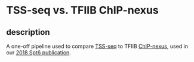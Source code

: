 
# TSS-seq vs. TFIIB ChIP-nexus

## description

A one-off pipeline used to compare [TSS-seq](https://github.com/winston-lab/tss-seq) to TFIIB [ChIP-nexus](https://github.com/winston-lab/chip-nexus), used in our [2018 Spt6 publication](https://doi.org/10.1016/j.molcel.2018.09.005).

<!-- ## requirements -->

<!-- ### required software -->

<!-- - Unix-like operating system (tested on CentOS 7.2.1511) -->
<!-- - Git -->
<!-- - [conda](https://conda.io/docs/user-guide/install/index.html) -->
<!-- - [build-annotations pipeline](https://github.com/winston-lab/build-annotations) -->
<!-- - [TSS-seq pipeline](https://github.com/winston-lab/tss-seq) -->
<!-- - [ChIP-nexus pipeline](https://github.com/winston-lab/chip-nexus) -->

<!-- ### required files -->

<!-- - FASTQ files of TSS-seq libraries prepared as described in [our preprint]. The pipeline has only been tested using Illumina sequencing data. FASTQ files should be demultiplexed but not otherwise modified. -->

<!-- - FASTA files: -->
<!--     - the 'experimental' genome -->
<!--     - the spikein genome -->
<!--     - a concatenation of the experimental and spikein FASTAs, in which the chromosome names have a prefix indicating their species, e.g. 'Scer_chrI' and 'Spom_chrI'. -->

<!-- - [BED6](https://genome.ucsc.edu/FAQ/FAQformat.html#format1) format annotation files: -->
<!--     - ORF annotation -->
<!--     - transcript annotation -->
<!--     - optional: other annotations for data visualization (i.e. heatmaps and metagenes) -->

<!-- - required only if you want to run gene ontology analyses: -->
<!--     - a gene ontology mapping file in a three column, tab delimited format where the columns are common name, systematic name, and GO category: -->

<!--     |      |             |            | -->
<!--     | ---  | ---         | ---        | -->
<!--     | ypf1 | SPAC25B8.17 | GO:1990578 | -->
<!--     | nhe1 | SPAC977.10  | GO:1990578 | -->

<!-- - required only if you want to run motif enrichment analyses: -->
<!--     - motif databases in [MEME](http://meme-suite.org/doc/meme-format.html) format -->

<!-- ## instructions -->
<!-- **0**. If you haven't already done so, clone the separate ['build-annotations' pipeline](https://github.com/winston-lab/build-annotations), make a copy of the `config_template.yaml` file called `config.yaml`, and edit `config.yaml` as needed so that it points to the experimental genome FASTA file, ORF annotation BED file, and transcript annotation BED file to be used for the TSS-seq pipeline. The 'build-annotations' pipeline will be used to create annotation files needed for classifying TSS-seq peaks into different genomic categories. -->

<!-- ```bash -->

<!-- # clone the repository -->
<!-- git clone https://github.com/winston-lab/build-annotations.git -->

<!-- # move into the build-annotations pipeline directory -->
<!-- cd build-annotations -->

<!-- # make a copy of the configuration template file -->
<!-- cp config_template.yaml config.yaml -->

<!-- # edit the configuration file -->
<!-- vim config.yaml         # or use your favorite editor -->
<!-- ``` -->

<!-- **1**. Clone this repository. -->

<!-- ```bash -->
<!-- git clone https://github.com/winston-lab/tss-seq.git -->
<!-- ``` -->

<!-- **2**. Create and activate the `snakemake_default` virtual environment for the TSS-seq pipeline using conda. The virtual environment creation can take a while. If you've already created the `snakemake_default` environment from another one of my pipelines, this is the same environment, so you can skip creating the environment and just activate it. -->

<!-- ```bash -->
<!-- # navigate into the pipeline directory -->
<!-- cd tss-seq -->

<!-- # create the snakemake_default environment -->
<!-- conda env create -v -f envs/default.yaml -->

<!-- # activate the environment -->
<!-- source activate snakemake_default -->

<!-- # to deactivate the environment -->
<!-- # source deactivate -->
<!-- ``` -->

<!-- **3**. Make a copy of the configuration file template `config_template.yaml` called `config.yaml`, and edit `config.yaml` to suit your needs. -->

<!-- ```bash -->
<!-- # make a copy of the configuration template file -->
<!-- cp config_template.yaml config.yaml -->

<!-- # edit the configuration file -->
<!-- vim config.yaml    # or use your favorite editor -->
<!-- ``` -->

<!-- **4**. With the `snakemake_default` environment activated, do a dry run of the pipeline to see what files will be created. -->

<!-- ```bash -->
<!-- snakemake -p --use-conda --dry-run -->
<!-- ``` -->

<!-- **5**. If running the pipeline on a local machine, you can run the pipeline using the above command, omitting the `--dry-run` flag. You can also use N cores by specifying the `--cores N` flag. The first time the pipeline is run, conda will create separate virtual environments for some of the jobs to operate in. Running the pipeline on a local machine can take a long time, especially for many samples, so it's recommended to use an HPC cluster if possible. On the HMS O2 cluster, which uses the SLURM job scheduler, entering `sbatch slurm.sh` will submit the pipeline as a single job which spawns individual subjobs as necessary. This can be adapted to other job schedulers and clusters by modifying `slurm.sh` and `cluster.yaml`, which specifies the resource requests for each type of job. -->

